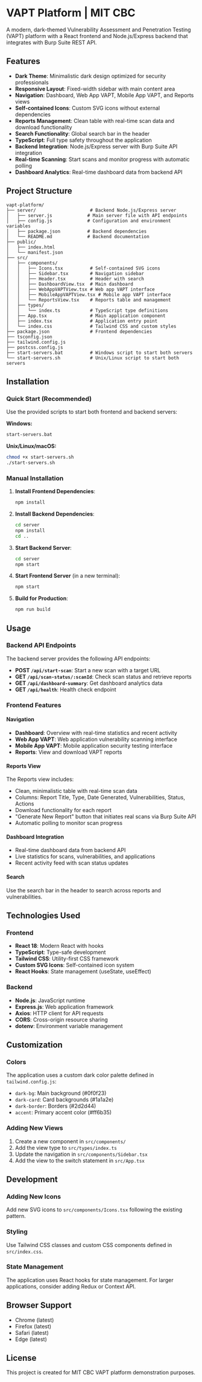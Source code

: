 # VAPT Platform | MIT CBC

A modern, dark-themed Vulnerability Assessment and Penetration Testing (VAPT) platform with a React frontend and Node.js/Express backend that integrates with Burp Suite REST API.

## Features

- **Dark Theme**: Minimalistic dark design optimized for security professionals
- **Responsive Layout**: Fixed-width sidebar with main content area
- **Navigation**: Dashboard, Web App VAPT, Mobile App VAPT, and Reports views
- **Self-contained Icons**: Custom SVG icons without external dependencies
- **Reports Management**: Clean table with real-time scan data and download functionality
- **Search Functionality**: Global search bar in the header
- **TypeScript**: Full type safety throughout the application
- **Backend Integration**: Node.js/Express server with Burp Suite API integration
- **Real-time Scanning**: Start scans and monitor progress with automatic polling
- **Dashboard Analytics**: Real-time dashboard data from backend API

## Project Structure

```
vapt-platform/
├── server/                    # Backend Node.js/Express server
│   ├── server.js             # Main server file with API endpoints
│   ├── config.js             # Configuration and environment variables
│   ├── package.json          # Backend dependencies
│   └── README.md             # Backend documentation
├── public/
│   ├── index.html
│   └── manifest.json
├── src/
│   ├── components/
│   │   ├── Icons.tsx          # Self-contained SVG icons
│   │   ├── Sidebar.tsx        # Navigation sidebar
│   │   ├── Header.tsx         # Header with search
│   │   ├── DashboardView.tsx  # Main dashboard
│   │   ├── WebAppVAPTView.tsx # Web app VAPT interface
│   │   ├── MobileAppVAPTView.tsx # Mobile app VAPT interface
│   │   └── ReportsView.tsx    # Reports table and management
│   ├── types/
│   │   └── index.ts           # TypeScript type definitions
│   ├── App.tsx                # Main application component
│   ├── index.tsx              # Application entry point
│   └── index.css              # Tailwind CSS and custom styles
├── package.json               # Frontend dependencies
├── tsconfig.json
├── tailwind.config.js
├── postcss.config.js
├── start-servers.bat          # Windows script to start both servers
└── start-servers.sh           # Unix/Linux script to start both servers
```

## Installation

### Quick Start (Recommended)
Use the provided scripts to start both frontend and backend servers:

**Windows:**
```bash
start-servers.bat
```

**Unix/Linux/macOS:**
```bash
chmod +x start-servers.sh
./start-servers.sh
```

### Manual Installation

1. **Install Frontend Dependencies**:
   ```bash
   npm install
   ```

2. **Install Backend Dependencies**:
   ```bash
   cd server
   npm install
   cd ..
   ```

3. **Start Backend Server**:
   ```bash
   cd server
   npm start
   ```

4. **Start Frontend Server** (in a new terminal):
   ```bash
   npm start
   ```

5. **Build for Production**:
   ```bash
   npm run build
   ```

## Usage

### Backend API Endpoints

The backend server provides the following API endpoints:

- **POST `/api/start-scan`**: Start a new scan with a target URL
- **GET `/api/scan-status/:scanId`**: Check scan status and retrieve reports
- **GET `/api/dashboard-summary`**: Get dashboard analytics data
- **GET `/api/health`**: Health check endpoint

### Frontend Features

#### Navigation
- **Dashboard**: Overview with real-time statistics and recent activity
- **Web App VAPT**: Web application vulnerability scanning interface
- **Mobile App VAPT**: Mobile application security testing interface
- **Reports**: View and download VAPT reports

#### Reports View
The Reports view includes:
- Clean, minimalistic table with real-time scan data
- Columns: Report Title, Type, Date Generated, Vulnerabilities, Status, Actions
- Download functionality for each report
- "Generate New Report" button that initiates real scans via Burp Suite API
- Automatic polling to monitor scan progress

#### Dashboard Integration
- Real-time dashboard data from backend API
- Live statistics for scans, vulnerabilities, and applications
- Recent activity feed with scan status updates

#### Search
Use the search bar in the header to search across reports and vulnerabilities.

## Technologies Used

### Frontend
- **React 18**: Modern React with hooks
- **TypeScript**: Type-safe development
- **Tailwind CSS**: Utility-first CSS framework
- **Custom SVG Icons**: Self-contained icon system
- **React Hooks**: State management (useState, useEffect)

### Backend
- **Node.js**: JavaScript runtime
- **Express.js**: Web application framework
- **Axios**: HTTP client for API requests
- **CORS**: Cross-origin resource sharing
- **dotenv**: Environment variable management

## Customization

### Colors
The application uses a custom dark color palette defined in `tailwind.config.js`:
- `dark-bg`: Main background (#0f0f23)
- `dark-card`: Card backgrounds (#1a1a2e)
- `dark-border`: Borders (#2d2d44)
- `accent`: Primary accent color (#ff6b35)

### Adding New Views
1. Create a new component in `src/components/`
2. Add the view type to `src/types/index.ts`
3. Update the navigation in `src/components/Sidebar.tsx`
4. Add the view to the switch statement in `src/App.tsx`

## Development

### Adding New Icons
Add new SVG icons to `src/components/Icons.tsx` following the existing pattern.

### Styling
Use Tailwind CSS classes and custom CSS components defined in `src/index.css`.

### State Management
The application uses React hooks for state management. For larger applications, consider adding Redux or Context API.

## Browser Support

- Chrome (latest)
- Firefox (latest)
- Safari (latest)
- Edge (latest)

## License

This project is created for MIT CBC VAPT platform demonstration purposes.
